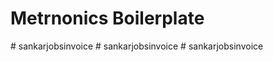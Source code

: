 # Metrnonics Boilerplate

#   s a n k a r j o b s i n v o i c e  
 #   s a n k a r j o b s i n v o i c e  
 #   s a n k a r j o b s i n v o i c e  
 